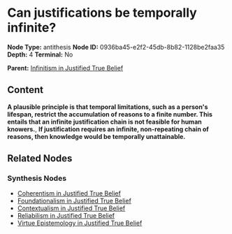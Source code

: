 # Can justifications be temporally infinite?

**Node Type:** antithesis
**Node ID:** 0936ba45-e2f2-45db-8b82-1128be2faa35
**Depth:** 4
**Terminal:** No

**Parent:** [Infinitism in Justified True Belief](infinitism-in-justified-true-belief-synthesis-0d4925d5-2604-4f10-a7ba-dff80dc7867b.md)

## Content

**A plausible principle is that temporal limitations, such as a person's lifespan, restrict the accumulation of reasons to a finite number. This entails that an infinite justification chain is not feasible for human knowers.**, **If justification requires an infinite, non-repeating chain of reasons, then knowledge would be temporally unattainable.**

## Related Nodes

### Synthesis Nodes

- [Coherentism in Justified True Belief](coherentism-in-justified-true-belief-synthesis-92496cb8-5033-4d2b-8459-c15781558ef0.md)
- [Foundationalism in Justified True Belief](foundationalism-in-justified-true-belief-synthesis-ee99b5ed-b5db-4841-b60e-7614bba9bffc.md)
- [Contextualism in Justified True Belief](contextualism-in-justified-true-belief-synthesis-9e283a0d-326d-4253-88d3-a4aff62a0232.md)
- [Reliabilism in Justified True Belief](reliabilism-in-justified-true-belief-synthesis-187ea41d-8e8a-46bb-b23d-e6087a64a8e4.md)
- [Virtue Epistemology in Justified True Belief](virtue-epistemology-in-justified-true-belief-synthesis-5e196b1c-6163-4f20-8630-1182be605041.md)
